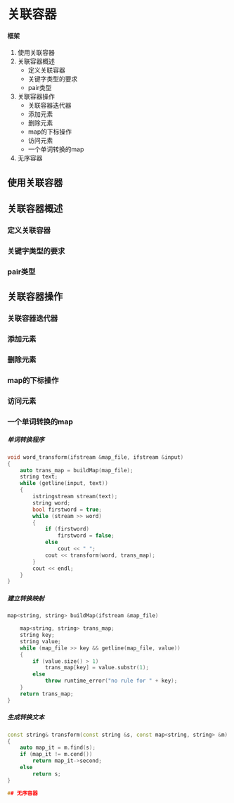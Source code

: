 # 关联容器

#### 框架

1. 使用关联容器
2. 关联容器概述
    - 定义关联容器
    - 关键字类型的要求
    - pair类型
3. 关联容器操作
    - 关联容器迭代器
    - 添加元素
    - 删除元素
    - map的下标操作
    - 访问元素
    - 一个单词转换的map
4. 无序容器

## 使用关联容器

## 关联容器概述

### 定义关联容器

### 关键字类型的要求

### pair类型

## 关联容器操作

### 关联容器迭代器

### 添加元素

### 删除元素

### map的下标操作

### 访问元素

### 一个单词转换的map

##### 单词转换程序

```CPP
void word_transform(ifstream &map_file, ifstream &input)
{
    auto trans_map = buildMap(map_file);
    string text;
    while (getline(input, text))
    {
        istringstream stream(text);
        string word;
        bool firstword = true;
        while (stream >> word)
        {
            if (firstword)
                firstword = false;
            else
                cout << " ";
            cout << transform(word, trans_map);
        }
        cout << endl;
    }
}
```

##### 建立转换映射

```CPP
map<string, string> buildMap(ifstream &map_file)

    map<string, string> trans_map;
    string key;
    string value;
    while (map_file >> key && getline(map_file, value))
    {
        if (value.size() > 1)
            trans_map[key] = value.substr(1);
        else
            throw runtime_error("no rule for " + key);
    }
    return trans_map;
}
```

##### 生成转换文本

```CPP
const string& transform(const string &s, const map<string, string> &m)
{
    auto map_it = m.find(s);
    if (map_it != m.cend())
        return map_it->second;
    else
        return s;
}

## 无序容器
